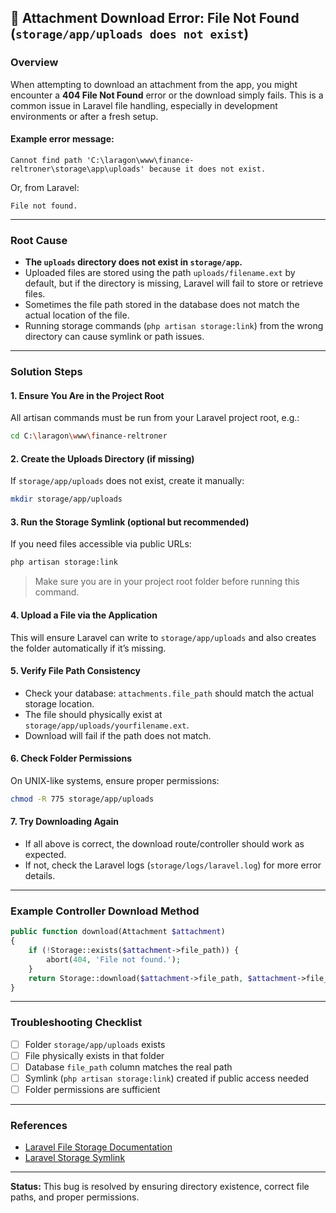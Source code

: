 ## 🐛 Attachment Download Error: File Not Found (`storage/app/uploads does not exist`)

### Overview

When attempting to download an attachment from the app, you might encounter a **404 File Not Found** error or the download simply fails.
This is a common issue in Laravel file handling, especially in development environments or after a fresh setup.

#### Example error message:

```
Cannot find path 'C:\laragon\www\finance-reltroner\storage\app\uploads' because it does not exist.
```

Or, from Laravel:

```
File not found.
```

---

### Root Cause

* **The `uploads` directory does not exist in `storage/app`.**
* Uploaded files are stored using the path `uploads/filename.ext` by default, but if the directory is missing, Laravel will fail to store or retrieve files.
* Sometimes the file path stored in the database does not match the actual location of the file.
* Running storage commands (`php artisan storage:link`) from the wrong directory can cause symlink or path issues.

---

### Solution Steps

#### 1. **Ensure You Are in the Project Root**

All artisan commands must be run from your Laravel project root, e.g.:

```sh
cd C:\laragon\www\finance-reltroner
```

#### 2. **Create the Uploads Directory (if missing)**

If `storage/app/uploads` does not exist, create it manually:

```sh
mkdir storage/app/uploads
```

#### 3. **Run the Storage Symlink (optional but recommended)**

If you need files accessible via public URLs:

```sh
php artisan storage:link
```

> Make sure you are in your project root folder before running this command.

#### 4. **Upload a File via the Application**

This will ensure Laravel can write to `storage/app/uploads` and also creates the folder automatically if it’s missing.

#### 5. **Verify File Path Consistency**

* Check your database: `attachments.file_path` should match the actual storage location.
* The file should physically exist at `storage/app/uploads/yourfilename.ext`.
* Download will fail if the path does not match.

#### 6. **Check Folder Permissions**

On UNIX-like systems, ensure proper permissions:

```sh
chmod -R 775 storage/app/uploads
```

#### 7. **Try Downloading Again**

* If all above is correct, the download route/controller should work as expected.
* If not, check the Laravel logs (`storage/logs/laravel.log`) for more error details.

---

### Example Controller Download Method

```php
public function download(Attachment $attachment)
{
    if (!Storage::exists($attachment->file_path)) {
        abort(404, 'File not found.');
    }
    return Storage::download($attachment->file_path, $attachment->file_name);
}
```

---

### Troubleshooting Checklist

* [ ] Folder `storage/app/uploads` exists
* [ ] File physically exists in that folder
* [ ] Database `file_path` column matches the real path
* [ ] Symlink (`php artisan storage:link`) created if public access needed
* [ ] Folder permissions are sufficient

---

### References

* [Laravel File Storage Documentation](https://laravel.com/docs/filesystem)
* [Laravel Storage Symlink](https://laravel.com/docs/filesystem#the-public-disk)

---

**Status:**
This bug is resolved by ensuring directory existence, correct file paths, and proper permissions.
